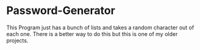# Password-Generator
This Program just has a bunch of lists and takes a random character out of each one.
There is a better way to do this but this is one of my older projects. 

